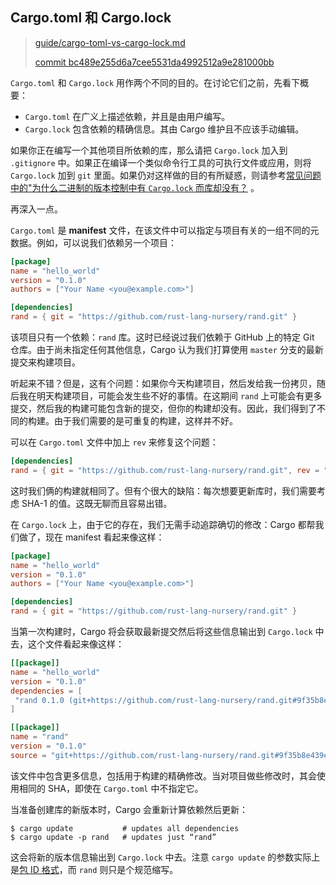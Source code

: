 ## Cargo.toml 和 Cargo.lock

> [guide/cargo-toml-vs-cargo-lock.md][src]
>
> [commit bc489e255d6a7cee5531da4992512a9e281000bb][commit]

[src]: https://github.com/rust-lang/cargo/blob/master/src/doc/src/guide/cargo-toml-vs-cargo-lock.md
[commit]: https://github.com/rust-lang/cargo/commit/bc489e255d6a7cee5531da4992512a9e281000bb

`Cargo.toml` 和 `Cargo.lock` 用作两个不同的目的。在讨论它们之前，先看下概要：

* `Cargo.toml` 在广义上描述依赖，并且是由用户编写。
* `Cargo.lock` 包含依赖的精确信息。其由 Cargo 维护且不应该手动编辑。

如果你正在编写一个其他项目所依赖的库，那么请把 `Cargo.lock` 加入到 `.gitignore` 中。如果正在编译一个类似命令行工具的可执行文件或应用，则将 `Cargo.lock` 加到 `git` 里面。如果仍对这样做的目的有所疑惑，则请参考[常见问题中的"为什么二进制的版本控制中有 `Cargo.lock` 而库却没有？](faq.html#why-do-binaries-have-cargolock-in-version-control-but-not-libraries) 。

再深入一点。

`Cargo.toml` 是 **manifest** 文件，在该文件中可以指定与项目有关的一组不同的元数据。例如，可以说我们依赖另一个项目：

```toml
[package]
name = "hello_world"
version = "0.1.0"
authors = ["Your Name <you@example.com>"]

[dependencies]
rand = { git = "https://github.com/rust-lang-nursery/rand.git" }
```

该项目只有一个依赖：`rand` 库。这时已经说过我们依赖于 GitHub 上的特定 Git 仓库。由于尚未指定任何其他信息，Cargo 认为我们打算使用 `master` 分支的最新提交来构建项目。

听起来不错？但是，这有个问题：如果你今天构建项目，然后发给我一份拷贝，随后我在明天构建项目，可能会发生些不好的事情。在这期间 `rand` 上可能会有更多提交，然后我的构建可能包含新的提交，但你的构建却没有。因此，我们得到了不同的构建。由于我们需要的是可重复的构建，这样并不好。

可以在 `Cargo.toml` 文件中加上 `rev` 来修复这个问题：

```toml
[dependencies]
rand = { git = "https://github.com/rust-lang-nursery/rand.git", rev = "9f35b8e" }
```

这时我们俩的构建就相同了。但有个很大的缺陷：每次想要更新库时，我们需要考虑 SHA-1 的值。这既无聊而且容易出错。

在 `Cargo.lock` 上，由于它的存在，我们无需手动追踪确切的修改：Cargo 都帮我们做了，现在 manifest 看起来像这样：

```toml
[package]
name = "hello_world"
version = "0.1.0"
authors = ["Your Name <you@example.com>"]

[dependencies]
rand = { git = "https://github.com/rust-lang-nursery/rand.git" }
```

当第一次构建时，Cargo 将会获取最新提交然后将这些信息输出到 `Cargo.lock` 中去，这个文件看起来像这样：

```toml
[[package]]
name = "hello_world"
version = "0.1.0"
dependencies = [
 "rand 0.1.0 (git+https://github.com/rust-lang-nursery/rand.git#9f35b8e439eeedd60b9414c58f389bdc6a3284f9)",
]

[[package]]
name = "rand"
version = "0.1.0"
source = "git+https://github.com/rust-lang-nursery/rand.git#9f35b8e439eeedd60b9414c58f389bdc6a3284f9"
```

该文件中包含更多信息，包括用于构建的精确修改。当对项目做些修改时，其会使用相同的 SHA，即使在 `Cargo.toml` 中不指定它。

当准备创建库的新版本时，Cargo 会重新计算依赖然后更新：

```console
$ cargo update           # updates all dependencies
$ cargo update -p rand   # updates just “rand”
```

这会将新的版本信息输出到 `Cargo.lock` 中去。注意 `cargo update` 的参数实际上是[包 ID 格式](reference/pkgid-spec.html)，而 `rand` 则只是个规范缩写。
